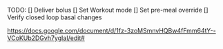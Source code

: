 TODO:
    [] Deliver bolus
    [] Set Workout mode
    [] Set pre-meal override
    [] Verify closed loop basal changes


https://docs.google.com/document/d/1fz-3zoMSmnvHQBw4fFmm64tY--VCoKUb2DGvh7ygIaI/edit#
